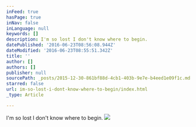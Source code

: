 ```yaml
---
inFeed: true
hasPage: true
inNav: false
inLanguage: null
keywords: []
description: I'm so lost I don't know where to begin.
datePublished: '2016-06-23T08:56:08.944Z'
dateModified: '2016-06-23T08:55:51.342Z'
title: ''
author: []
authors: []
publisher: null
sourcePath: _posts/2015-12-30-861bf88d-4cb1-403b-9e7e-b4eed1e09f1c.md
starred: false
url: im-so-lost-i-dont-know-where-to-begin/index.html
_type: Article

---
```

I'm so lost I don't know where to begin.
![](https://the-grid-user-content.s3-us-west-2.amazonaws.com/25f9f2cd-12b5-467c-9e21-7e7ee8257b99.jpg)